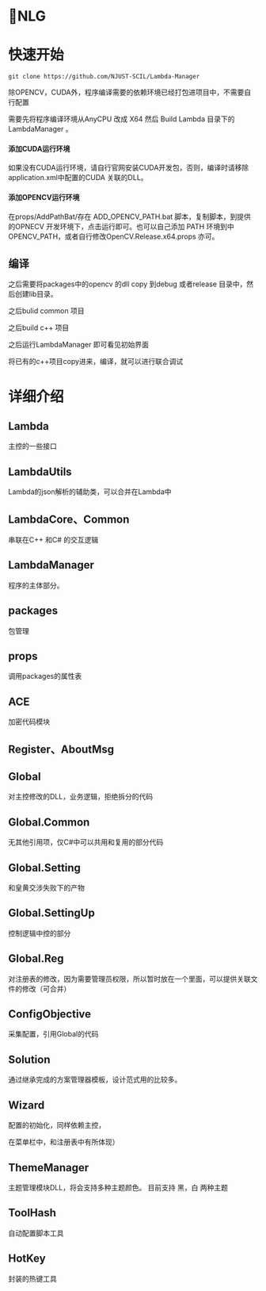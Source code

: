 # 🧰NLG

# 快速开始

```
git clone https://github.com/NJUST-SCIL/Lambda-Manager
```

除OPENCV，CUDA外，程序编译需要的依赖环境已经打包进项目中，不需要自行配置

需要先将程序编译环境从AnyCPU 改成 X64 然后 Build  Lambda 目录下的LambdaManager 。

#### 添加CUDA运行环境

如果没有CUDA运行环境，请自行官网安装CUDA开发包，否则，编译时请移除  application.xml中配置的CUDA 关联的DLL。

#### 添加OPENCV运行环境

在props/AddPathBat/存在 ADD_OPENCV_PATH.bat 脚本，复制脚本，到提供的OPNECV 开发环境下，点击运行即可。也可以自己添加 PATH 环境到中 OPENCV_PATH，或者自行修改OpenCV.Release.x64.props 亦可。

## 编译

之后需要将packages中的opencv 的dll copy 到debug 或者release 目录中，然后创建lib目录。

之后bulid common 项目

之后build c++ 项目

之后运行LambdaManager  即可看见初始界面

将已有的c++项目copy进来，编译，就可以进行联合调试

# 详细介绍

## Lambda

主控的一些接口

## LambdaUtils

Lambda的json解析的辅助类，可以合并在Lambda中

## LambdaCore、Common

串联在C++ 和C# 的交互逻辑

## LambdaManager

程序的主体部分。

## packages

包管理

## props

调用packages的属性表

## ACE

加密代码模块

## Register、AboutMsg



## Global

对主控修改的DLL，业务逻辑，拒绝拆分的代码

## Global.Common

无其他引用项，仅C#中可以共用和复用的部分代码

## Global.Setting

和皇黄交涉失败下的产物

## Global.SettingUp

控制逻辑中控的部分

## Global.Reg

对注册表的修改，因为需要管理员权限，所以暂时放在一个里面，可以提供关联文件的修改（可合并）

## ConfigObjective

采集配置，引用Global的代码

## Solution

通过继承完成的方案管理器模板，设计范式用的比较多。

## Wizard

配置的初始化，同样依赖主控，

在菜单栏中，和注册表中有所体现）

## ThemeManager

主题管理模块DLL，将会支持多种主题颜色。 目前支持 黑，白 两种主题

## ToolHash

自动配置脚本工具

## HotKey

封装的热键工具

